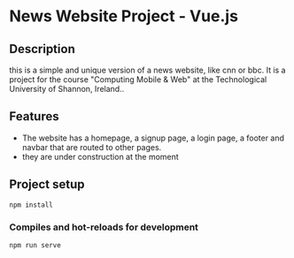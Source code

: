 # News Website Project - Vue.js
## Description
this is a simple and unique version of a news website, like cnn or bbc. 
It is a project for the course "Computing Mobile & Web" at the Technological University of Shannon, Ireland..

## Features
- The website has a homepage, a signup page, a login page, a footer and navbar that are routed to other pages.
- they are under construction at the moment


## Project setup
```
npm install
```

### Compiles and hot-reloads for development
```
npm run serve
```



